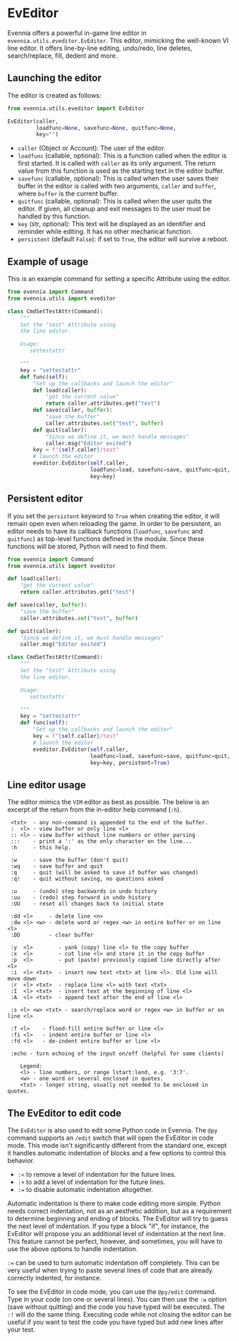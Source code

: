 # EvEditor


Evennia offers a powerful in-game line editor in `evennia.utils.eveditor.EvEditor`. This editor,
mimicking the well-known VI line editor. It offers line-by-line editing, undo/redo, line deletes,
search/replace, fill, dedent and more.

## Launching the editor

The editor is created as follows:

```python
from evennia.utils.eveditor import EvEditor

EvEditor(caller,
         loadfunc=None, savefunc=None, quitfunc=None,
         key="")
```

 - `caller` (Object or Account): The user of the editor.
 - `loadfunc` (callable, optional): This is a function called when the editor is first started. It
is called with `caller` as its only argument. The return value from this function is used as the
starting text in the editor buffer.
 - `savefunc` (callable, optional): This is called when the user saves their buffer in the editor is
called with two arguments, `caller` and `buffer`, where `buffer` is the current buffer.
 - `quitfunc` (callable, optional): This is called when the user quits the editor. If given, all
cleanup and exit messages to the user must be handled by this function.
 - `key` (str, optional): This text will be displayed as an identifier and reminder while editing.
It has no other mechanical function.
 - `persistent` (default `False`): if set to `True`, the editor will survive a reboot.

## Example of usage

This is an example command for setting a specific Attribute using the editor.

```python
from evennia import Command
from evennia.utils import eveditor

class CmdSetTestAttr(Command):
    """
    Set the "test" Attribute using
    the line editor.

    Usage:
       settestattr

    """
    key = "settestattr"
    def func(self):
        "Set up the callbacks and launch the editor"
        def load(caller):
            "get the current value"
            return caller.attributes.get("test")
        def save(caller, buffer):
            "save the buffer"
            caller.attributes.set("test", buffer)
        def quit(caller):
            "Since we define it, we must handle messages"
            caller.msg("Editor exited")
        key = f"{self.caller}/test"
        # launch the editor
        eveditor.EvEditor(self.caller,
                          loadfunc=load, savefunc=save, quitfunc=quit,
                          key=key)
```

## Persistent editor

If you set the `persistent` keyword to `True` when creating the editor, it will remain open even
when reloading the game.  In order to be persistent, an editor needs to have its callback functions
(`loadfunc`, `savefunc` and `quitfunc`) as top-level functions defined in the module.  Since these
functions will be stored, Python will need to find them.

```python
from evennia import Command
from evennia.utils import eveditor

def load(caller):
    "get the current value"
    return caller.attributes.get("test")

def save(caller, buffer):
    "save the buffer"
    caller.attributes.set("test", buffer)

def quit(caller):
    "Since we define it, we must handle messages"
    caller.msg("Editor exited")

class CmdSetTestAttr(Command):
    """
    Set the "test" Attribute using
    the line editor.

    Usage:
       settestattr

    """
    key = "settestattr"
    def func(self):
        "Set up the callbacks and launch the editor"
        key = f"{self.caller}/test"
        # launch the editor
        eveditor.EvEditor(self.caller,
                          loadfunc=load, savefunc=save, quitfunc=quit,
                          key=key, persistent=True)
```

## Line editor usage

The editor mimics the `VIM` editor as best as possible. The below is an excerpt of the return from
the in-editor help command (`:h`).

```
 <txt>  - any non-command is appended to the end of the buffer.
 :  <l> - view buffer or only line <l>
 :: <l> - view buffer without line numbers or other parsing
 :::    - print a ':' as the only character on the line...
 :h     - this help.

 :w     - save the buffer (don't quit)
 :wq    - save buffer and quit
 :q     - quit (will be asked to save if buffer was changed)
 :q!    - quit without saving, no questions asked

 :u     - (undo) step backwards in undo history
 :uu    - (redo) step forward in undo history
 :UU    - reset all changes back to initial state

 :dd <l>     - delete line <n>
 :dw <l> <w> - delete word or regex <w> in entire buffer or on line <l>
 :DD         - clear buffer

 :y  <l>        - yank (copy) line <l> to the copy buffer
 :x  <l>        - cut line <l> and store it in the copy buffer
 :p  <l>        - put (paste) previously copied line directly after <l>
 :i  <l> <txt>  - insert new text <txt> at line <l>. Old line will move down
 :r  <l> <txt>  - replace line <l> with text <txt>
 :I  <l> <txt>  - insert text at the beginning of line <l>
 :A  <l> <txt>  - append text after the end of line <l>

 :s <l> <w> <txt> - search/replace word or regex <w> in buffer or on line <l>

 :f <l>    - flood-fill entire buffer or line <l>
 :fi <l>   - indent entire buffer or line <l>
 :fd <l>   - de-indent entire buffer or line <l>

 :echo - turn echoing of the input on/off (helpful for some clients)

    Legend:
    <l> - line numbers, or range lstart:lend, e.g. '3:7'.
    <w> - one word or several enclosed in quotes.
    <txt> - longer string, usually not needed to be enclosed in quotes.
```

## The EvEditor to edit code

The `EvEditor` is also used to edit some Python code in Evennia.  The `@py` command supports an
`/edit` switch that will open the EvEditor in code mode.  This mode isn't significantly different
from the standard one, except it handles automatic indentation of blocks and a few options to
control this behavior.

- `:<` to remove a level of indentation for the future lines.
- `:+` to add a level of indentation for the future lines.
- `:=` to disable automatic indentation altogether.

Automatic indentation is there to make code editing more simple.  Python needs correct indentation,
not as an aesthetic addition, but as a requirement to determine beginning and ending of blocks.  The
EvEditor will try to guess the next level of indentation.  If you type a block "if", for instance,
the EvEditor will propose you an additional level of indentation at the next line.  This feature
cannot be perfect, however, and sometimes, you will have to use the above options to handle
indentation.

`:=` can be used to turn automatic indentation off completely.  This can be very useful when trying
to paste several lines of code that are already correctly indented, for instance.

To see the EvEditor in code mode, you can use the `@py/edit` command.  Type in your code (on one or
several lines).  You can then use the `:w` option (save without quitting) and the code you have
typed will be executed.  The `:!` will do the same thing.  Executing code while not closing the
editor can be useful if you want to test the code you have typed but add new lines after your test.
